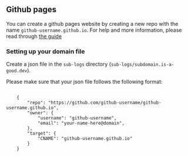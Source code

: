 <h2>Github pages</h2>
<p>You can create a github pages website by creating a new repo with the name <code>github-username.github.io</code>. For help and more information, please read through <a href="https://guides.github.com/features/pages/">the guide </a></p>
<h3>Setting up your domain file</h3>
<p>Create a json file in the <code>sub-logs</code> directory (<code>sub-logs/subdomain.is-a-good.dev</code>).</p>
<p>Please make sure that your json file follows the following format:</p>
<code>
    {
        "repo": "https://github.com/github-username/github-username.github.io",
        "owner": {
            "username": "github-username",
            "email": "your-name-here@domain",
        },
        "target": {
            "CNAME": "github-username.github.io"
        }
    }
</code>
